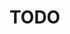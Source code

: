 # TODO
<!--
BUGS or problems to do after uploading new website

    - Fix drop down corners on leads part on moblie by using css options.
    - Fix Nav bar in moblie
    - Fix Top photos
    - Fix Robot tab in mobile
    - Update contact css
    - Update mobile calender css
    - Add past robots
    - Add sponsors
    - Have Nav bar color when at sections
    - ^Maybe add small bar or smt under the text at nav^ 




### 1. Order Pinegrow license
- Send the following email to support@pinegrow.com:

Hello,

I am writing to you on behalf of my high school FRC robotics team, Crevolution Robotics. We are a nonprofit organization with 501(c)3 status. As such, we were looking to get a license of this program at reduced pricing. Attached below is the proof of our non-profit status. If you could let me know of any further information required to order this license, please me know.

Thank you,
Whoever Whoever,
Crevolution Robotics

- Order program
- profit

### 2. Set up new domain (Done)
- Order new domain [go to this [link](https://domains.google.com/registrar/search?searchTerm=team2851&hl=en&tab=1), add the .org or whatever to cart, purchase]
- Follow the [github](https://docs.github.com/en/pages/configuring-a-custom-domain-for-your-github-pages-site/managing-a-custom-domain-for-your-github-pages-site) and [CNAME](https://help.instapage.com/hc/en-us/articles/115013755448-Creating-a-CNAME-record-on-Google-domains-google-) guides
- Troubleshoot or discord dm me if anything goes wrong

### 3. Fix the website
- Self explanatory, fix the website
-->
